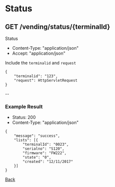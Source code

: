 # Status
## GET /vending/status/{terminalId}

Status

* Content-Type: "application/json"
* Accept:  "application/json"

Include the `terminalid` and `request`

```
{
	"terminalid": "123",
	"request": HttpServletRequest
}
```

--

### Example Result

* Status: 200
* Content-Type: "application/json"

```
{
	"message": "success",
	"lists": [{
		"terminalId": "0023",
		"serialno": "S120",
		"firmware": "FW222",
		"state": "0",
		"created": "12/11/2017"
	}]
}
```
[Back](../index.md)